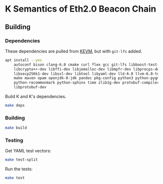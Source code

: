 K Semantics of Eth2.0 Beacon Chain
==================================

Building
--------

### Dependencies

These dependencies are pulled from [KEVM](https://github.com/kframework/evm-semantics), but with `git-lfs` added.

```sh
apt install --yes                                                           \
    autoconf bison clang-6.0 cmake curl flex gcc git-lfs libboost-test-dev  \
    libcrypto++-dev libffi-dev libjemalloc-dev libmpfr-dev libprocps-dev    \
    libsecp256k1-dev libssl-dev libtool libyaml-dev lld-6.0 llvm-6.0-tools  \
    make maven opam openjdk-8-jdk pandoc pkg-config python3 python-pygments \
    python-recommonmark python-sphinx time zlib1g-dev protobuf-compiler     \
    libprotobuf-dev
```

Build K and K's dependencies.

```sh
make deps
```

### Building

```sh
make build
```

### Testing

Get YAML test vectors:

```sh
make test-split
```

Run the tests:

```sh
make test
```
